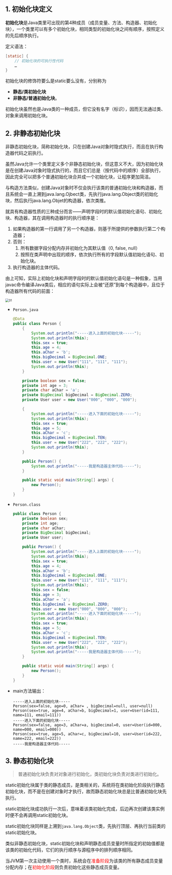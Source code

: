 ## 1. 初始化块定义

**初始化块**是Java类里可出现的第4种成员（成员变量、方法、构造器、初始化块），一个类里可以有多个初始化块，相同类型的初始化块之间有顺序，按照定义的先后顺序执行。

定义语法：

```java
[static] {
    // 初始化块的可执行性代码
    …
}
```

初始化块的修饰符要么是static要么没有，分别称为

- **静态/类初始化块**
- **非静态/普通初始化块**。

初始化块虽然也是Java类的一种成员，但它没有名字（标识），因而无法通过类、对象来调用初始化块。

## 2. 非静态初始化块

非静态初始化块，简称初始化块，只在创建Java对象时隐式执行，而且在执行构造器代码之前执行。

虽然Java允许一个类里定义多个非静态初始化块，但这意义不大，因为初始化块是在创建Java对象时隐式执行的，而且它们总是（按代码中的顺序）全部执行，因此完全可以把多个普通初始化块合并成一个初始化块，让程序更加简洁。

与构造方法类似，创建Java对象时不仅会执行该类的普通初始化块和构造器，而且系统会一直上溯到java.lang.Ojbect类，先执行java.lang.Object类的初始化块，然后执行java.lang.Objet的构造器，依次类推。

就具有构造器性质的三种成分而言——声明字段时的默认值初始化语句、初始化块、构造器，其在调用构造器时的执行顺序是：

1. 如果构造器的第一行调用了另一个构造器，则基于所提供的参数执行第二个构造器；
2. 否则：
    1. 所有数据字段分配内存并初始化为其默认值（0, false, null）
    2. 按照在类声明中出现的顺序，依次执行所有的字段默认值初始化语句、初始化块。
3. 执行构造器的主体代码。

由上可知，实际上初始化块和声明字段时的默认值初始化语句是一种假象，当用javac命令编译Java类后，相应的语句实际上会被“还原”到每个构造器中，且位于构造器所有代码的前面：

<img src="https://chua-n.gitee.io/figure-bed/notebook/Java/31.png" alt="31" style="zoom:67%;" />

- `Person.java`

    ```java
    @Data
    public class Person {
        {
            System.out.println("-----进入上面的初始化块-----");
            System.out.println(this);
            this.sex = true;
            this.age = 4;
            this.aChar = 'b';
            this.bigDecimal = BigDecimal.ONE;
            this.user = new User("111", "111", "111");
            System.out.println(this);
        }
    
        private boolean sex = false;
        private int age = 3;
        private char aChar = 'a';
        private BigDecimal bigDecimal = BigDecimal.ZERO;
        private User user = new User("000", "000", "000");
    
        {
            System.out.println("-----进入下面的初始化块-----");
            System.out.println(this);
            this.sex = true;
            this.age = 5;
            this.aChar = 'c';
            this.bigDecimal = BigDecimal.TEN;
            this.user = new User("222", "222", "222");
            System.out.println(this);
        }
    
        public Person() {
            System.out.println("-----我是构造器主体代码-----");
        }
    
        public static void main(String[] args) {
            new Person();
        }
    }
    ```

- `Person.class`

    ```java
    public class Person {
        private boolean sex;
        private int age;
        private char aChar;
        private BigDecimal bigDecimal;
        private User user;
    
        public Person() {
            System.out.println("-----进入上面的初始化块-----");
            System.out.println(this);
            this.sex = true;
            this.age = 4;
            this.aChar = 'b';
            this.bigDecimal = BigDecimal.ONE;
            this.user = new User("111", "111", "111");
            System.out.println(this);
            this.sex = false;
            this.age = 3;
            this.aChar = 'a';
            this.bigDecimal = BigDecimal.ZERO;
            this.user = new User("000", "000", "000");
            System.out.println("-----进入下面的初始化块-----");
            System.out.println(this);
            this.sex = true;
            this.age = 5;
            this.aChar = 'c';
            this.bigDecimal = BigDecimal.TEN;
            this.user = new User("222", "222", "222");
            System.out.println(this);
            System.out.println("-----我是构造器主体代码-----");
        }
    
        public static void main(String[] args) {
            new Person();
        }
    }
    ```

- main方法输出：

    ```text
    -----进入上面的初始化块-----
    Person(sex=false, age=0, aChar= , bigDecimal=null, user=null)
    Person(sex=true, age=4, aChar=b, bigDecimal=1, user=User(id=111, name=111, email=111))
    -----进入下面的初始化块-----
    Person(sex=false, age=3, aChar=a, bigDecimal=0, user=User(id=000, name=000, email=000))
    Person(sex=true, age=5, aChar=c, bigDecimal=10, user=User(id=222, name=222, email=222))
    -----我是构造器主体代码-----
    ```

## 3. 静态初始化块

> 普通初始化块负责对对象进行初始化，类初始化块负责对类进行初始化。

static初始化块属于类的静态成员，是类相关的，系统将在类初始化阶段执行静态初始化块，而不是在创建对象时才执行，故而静态初始化块总是比普通初始化块先执行。

static初始化块成功执行一次后，意味着该类初始化完成，后边再次创建该类实例时便不会再调用static初始化块。

static初始化块同样是上溯到`java.lang.Object`类，先执行顶层、再执行当前类的static初始化块。

类似非静态初始化块，static初始化块和声明静态成员变量时所指定的初始值都是该类的初始化代码，它们的执行顺序与源程序中的排列顺序相同。

当JVM第一次主动使用一个类时，系统会在<font color="red">准备阶段</font>为该类的所有静态成员变量分配内存；在<font color="red">初始化阶段</font>则负责初始化这些静态成员变量。

